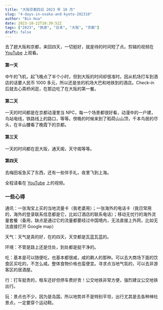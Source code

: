 ```yaml
---
title: "大阪京都四日 2023 年 10 月"
slug: "4-days-in-osaka-and-kyoto-202310"
author: "Bin Hua"
date: 2023-10-22T10:39:52Z
tags: ["2023", "旅游", "日本", "大阪", "京都"]
draft: false
---
```


去了趟大阪和京都，来回四天，一切挺好，就是待的时间短了点。剪辑的视频在 [YouTube](https://www.youtube.com/watch?v=ZSMNakdpCdE) 上观看。

#### 第一天

中午的飞机，起飞晚点了半个小时，但到大阪的时间却很准时。因从机场打车到酒店的话要人民币 1000 多元，所以还是坐的机场大巴和地铁到的酒店。Check-in 后就去心斋桥闲逛，在那边吃了在大阪的第一餐。

#### 第二天

一天的时间都是在京都动漫里当 NPC，每一个场景都很好看，动漫中的一户建，鸟站电线，铁路线上的路口，等等。傍晚的时候来到了稻荷山山顶，千本鸟居的尽头，在半山腰看了晚霞下的京都。

#### 第三天

一天的时间都在逛大阪，通天阁，天守阁等等。

#### 第四天

去梅田坂急买了东西，还有一些伴手礼，夜里飞到上海。

全程请看在 [YouTube](https://www.youtube.com/watch?v=ZSMNakdpCdE) 上的视频。

### 一些心得

通讯：一张淘宝上买的当地流量卡（我老婆用）；一张海外的电话卡（我日常用的，海外的登录联系信息都是它，比如订酒店的联系电话）；移动无忧行的海外流量套餐（备用，缺点是通过它的流量都要经过中国境内，无法直接上外网，比如无法直接打开 Google map）

天气：天气是真的好，在的四天，天空都是瓦蓝瓦蓝的。

环境：不管是路上还是住处，到处都是挺干净的。

吃：基本是可以随便吃，也基本都很咸，咸的齁人的那种。可以去大商场下面的饮食区买吃的，不怎么咸。整体食物价格也蛮便宜。寻求点当地气氛的，可以去非游客区的居酒屋。

行：打车挺贵的，租车还好但停车费好贵！公交地铁非常方便，强烈建议公交地铁出行。

玩：景点也不少，因为是岛国，所以地势并不是特别平坦，出行尤其是去各种神社景点，一定要穿个运动鞋。